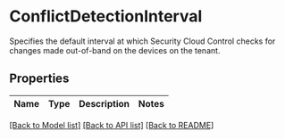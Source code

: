 # ConflictDetectionInterval

Specifies the default interval at which Security Cloud Control checks for changes made out-of-band on the devices on the tenant.

## Properties

Name | Type | Description | Notes
------------ | ------------- | ------------- | -------------

[[Back to Model list]](../README.md#documentation-for-models) [[Back to API list]](../README.md#documentation-for-api-endpoints) [[Back to README]](../README.md)


